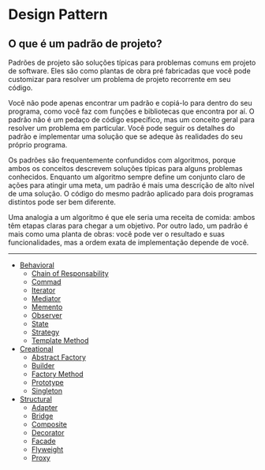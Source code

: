# Design Pattern

## O que é um padrão de projeto?
Padrões de projeto são soluções típicas para problemas comuns em projeto de software. Eles são como plantas de obra pré fabricadas que você pode customizar para resolver um problema de projeto recorrente em seu código.

Você não pode apenas encontrar um padrão e copiá-lo para dentro do seu programa, como você faz com funções e bibliotecas que encontra por aí. O padrão não é um pedaço de código específico, mas um conceito geral para resolver um problema em particular. Você pode seguir os detalhes do padrão e implementar uma solução que se adeque às realidades do seu próprio programa.

Os padrões são frequentemente confundidos com algoritmos, porque ambos os conceitos descrevem soluções típicas para alguns problemas conhecidos. Enquanto um algoritmo sempre define um conjunto claro de ações para atingir uma meta, um padrão é mais uma descrição de alto nível de uma solução. O código do mesmo padrão aplicado para dois programas distintos pode ser bem diferente.

Uma analogia a um algoritmo é que ele seria uma receita de comida: ambos têm etapas claras para chegar a um objetivo. Por outro lado, um padrão é mais como uma planta de obras: você pode ver o resultado e suas funcionalidades, mas a ordem exata de implementação depende de você.



----
- [Behavioral]()
    - [Chain of Responsability](./behavioral/chain-of-responsability/CHAIN_OF_RESPONSABILITY.md)
    - [Commad](./behavioral/command/COMMAND.md)
    - [Iterator](./behavioral/iterator/ITERATOR.md)
    - [Mediator](./behavioral/mediator/MEDIATOR.md)
    - [Memento](./behavioral/memento/MEMENTO.md)
    - [Observer](./behavioral/observer/OBSERVER.md)
    - [State](./behavioral/state/STATE.md)
    - [Strategy](./behavioral/strategy/STRATEGY.md)
    - [Template Method](./behavioral/template-method/TEMPLATE_METHOD.md)
- [Creational]()
    - [Abstract Factory](./creational/abstract-factory/ABSTRACT_FACTORY.md)
    - [Builder](./creational/builder/BUILDER.md)
    - [Factory Method](./creational/factory-method/FACTORY_METHOD.md)
    - [Prototype](./creational/prototype/PROTOTYPE.md)
    - [Singleton](./creational/singleton/SINGLETON.md)
- [Structural]()
    - [Adapter](./structural/adapter/ADAPTER.md)
    - [Bridge](./structural/bridge/BRIDGE.md)
    - [Composite](./structural/composite/COMPOSITE.md)
    - [Decorator](./structural/decorator/DECORATOR.md)
    - [Facade](./structural/facade/FACADE.md)
    - [Flyweight](./structural/flyweight/FLYWEIGHT.md)
    - [Proxy](./structural/proxy/PROXY.md)

